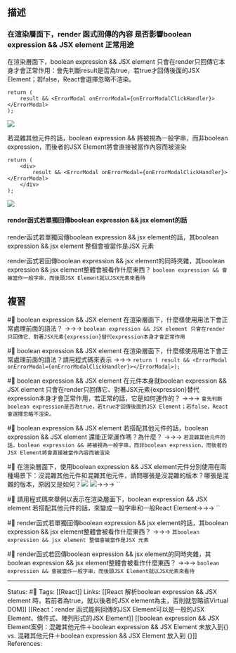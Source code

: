 ## 描述

### 在渲染層面下，render 函式回傳的內容 是否影響boolean expression && JSX element 正常用途

在渲染層面下，boolean expression && JSX element 只會在render只回傳它本身才會正常作用：會先判斷result是否為true，若true才回傳後面的JSX Element；若false，React會選擇忽略不渲染。
```
return (
	result && <ErrorModal onErrorModal={onErrorModalClickHandler}></ErrorModal>
);
```

![](https://res.cloudinary.com/dqfxgtyoi/image/upload/v1662743572/blog/frontend/conditional-rendering/boolean-expression-and-jsx-element-valid_lyilq3.png)

若混雜其他元件的話，boolean expression && 將被視為一般字串，而非boolean expression，而後者的JSX Element將會直接被當作內容而被渲染

```
return (
	<div>
		result && <ErrorModal onErrorModal={onErrorModalClickHandler}></ErrorModal>
	</div>
);
```
![](https://res.cloudinary.com/dqfxgtyoi/image/upload/v1662743573/blog/frontend/conditional-rendering/boolean-expression-and-jsx-element-invalid_xgb64i.png)


#### render函式若單獨回傳boolean expression && jsx element的話
 render函式若單獨回傳boolean expression && jsx element的話，其boolean expression && jsx element 整個會被當作是JSX 元素

 render函式若回傳boolean expression && jsx element的同時夾雜，其boolean expression && jsx element整體會被看作什麼東西？ `boolean expression && 會被當作一般字串，而後頭JSX Element就以JSX元素來看待`

## 複習

#🧠  boolean expression && JSX element 在渲染層面下，什麼樣使用用法下會正常處理前面的語法？ ->->-> `boolean expression && JSX element 只會在render只回傳它、對著JSX元素{expression}替代expression本身才會正常作用`

#🧠  boolean expression && JSX element 在渲染層面下，什麼樣使用用法下會正常處理前面的語法？請用程式碼來表示 ->->-> `return ( result && <ErrorModal onErrorModal={onErrorModalClickHandler}></ErrorModal>);`


#🧠 boolean expression && JSX element 在元件本身就boolean expression && JSX element 只會在render只回傳它、對著JSX元素{expression}替代expression本身才會正常作用，若正常的話，它是如何運作的？ ->->-> `會先判斷boolean expression是否為true，若true才回傳後面的JSX Element；若false，React會選擇忽略不渲染。`

#🧠  boolean expression && JSX element 若搭配其他元件的話，boolean expression && JSX element 還能正常運作嗎？為什麼？ ->->-> `若混雜其他元件的話，boolean expression && 將被視為一般字串，而非boolean expression，而後者的JSX Element將會直接被當作內容而被渲染`



#🧠 在渲染層面下，使用boolean expression && JSX element元件分別使用在兩種場景下：沒混雜其他元件和混雜其他元件，請問哪張是沒混雜的版本？哪張是混雜的版本，原因又是如何？![](https://res.cloudinary.com/dqfxgtyoi/image/upload/v1662743572/blog/frontend/conditional-rendering/boolean-expression-and-jsx-element-valid_lyilq3.png)  ![](https://res.cloudinary.com/dqfxgtyoi/image/upload/v1662743573/blog/frontend/conditional-rendering/boolean-expression-and-jsx-element-invalid_xgb64i.png)->->-> ``

#🧠 請用程式碼來舉例以表示在渲染層面下，boolean expression && JSX element 若搭配其他元件的話，來變成一般字串和一般React Element->->-> ``

#🧠 render函式若單獨回傳boolean expression && jsx element的話，其boolean expression && jsx element整體會被看作什麼東西？ ->->-> `其boolean expression && jsx element 整個會被當作是JSX 元素`

#🧠 render函式若回傳boolean expression && jsx element的同時夾雜，其boolean expression && jsx element整體會被看作什麼東西？ ->->-> `boolean expression && 會被當作一般字串，而後頭JSX Element就以JSX元素來看待`


---
Status: #🌱 
Tags:
[[React]]
Links:
[[React 解析boolean expression && JSX element  時，若前者為true，就以後者的JSX element為主，否則就忽略該Virtual DOM]]
[[React：render 函式能夠回傳的JSX Element可以是一般的JSX Element、條件式、陣列形式的JSX Element]]
[[boolean expression && JSX Element案例：混雜其他元件＋boolean expression && JSX Element 未放入到{} vs. 混雜其他元件＋boolean expression && JSX Element 放入到 {}]]
References: